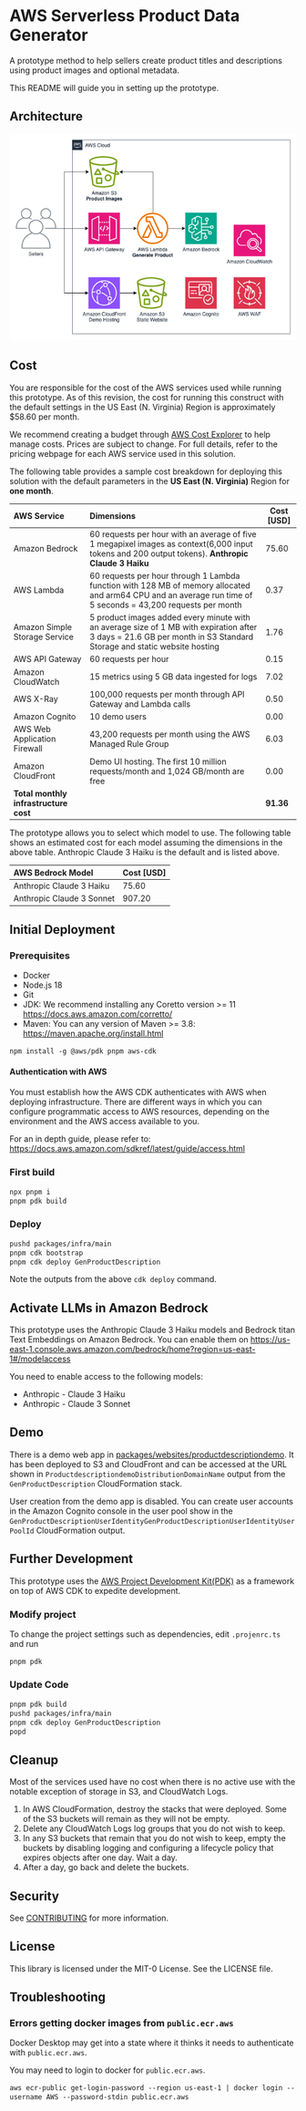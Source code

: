 # AWS Serverless Product Data Generator

A prototype method to help sellers create product titles and descriptions using product images and optional metadata.

This README will guide you in setting up the prototype.

## Architecture
![Architecture Diagram](architecture.png)

## Cost

You are responsible for the cost of the AWS services used while running this prototype. As of this revision, the cost for running this construct with the default settings in the US East (N. Virginia) Region is approximately $58.60 per month.

We recommend creating a budget through [AWS Cost Explorer](http://aws.amazon.com/aws-cost-management/aws-cost-explorer/) to help manage costs. Prices are subject to change. For full details, refer to the pricing webpage for each AWS service used in this solution.

The following table provides a sample cost breakdown for deploying this solution with the default parameters in the **US East (N. Virginia)** Region for **one month**.

| **AWS Service**                       | **Dimensions**                                                                                                                                                      | **Cost [USD]** |
|:--------------------------------------|:--------------------------------------------------------------------------------------------------------------------------------------------------------------------|----------------|
| Amazon Bedrock                        | 60 requests per hour with an average of five 1 megapixel images as context(6,000 input tokens and 200 output tokens). **Anthropic Claude 3 Haiku**                  | 75.60          |
| AWS Lambda                            | 60 requests per hour through 1 Lambda function with 128 MB of memory allocated and arm64 CPU and an average run time of 5 seconds = 43,200 requests per month       | 0.37           |
| Amazon Simple Storage Service         | 5 product images added every minute with an average size of 1 MB with expiration after 3 days = 21.6 GB per month in S3 Standard Storage and static website hosting | 1.76           |
| AWS API Gateway                       | 60 requests per hour                                                                                                                                                | 0.15           |
| Amazon CloudWatch                     | 15 metrics using 5 GB data ingested for logs                                                                                                                        | 7.02           |
| AWS X-Ray                             | 100,000 requests per month through API Gateway and Lambda calls                                                                                                     | 0.50           |
| Amazon Cognito                        | 10 demo users                                                                                                                                                       | 0.00           |
| AWS Web Application Firewall          | 43,200 requests per month using the AWS Managed Rule Group                                                                                                          | 6.03           |
| Amazon CloudFront                     | Demo UI hosting. The first 10 million requests/month and 1,024 GB/month are free                                                                                    | 0.00           |
| **Total monthly infrastructure cost** |                                                                                                                                                                     | **91.36**      |

The prototype allows you to select which model to use. The following table shows an estimated cost for each model assuming the dimensions in the above table. Anthropic Claude 3 Haiku is the default and is listed above.

| **AWS Bedrock Model**     | **Cost [USD]** |
|:--------------------------|:---------------|
| Anthropic Claude 3 Haiku  | 75.60          |
| Anthropic Claude 3 Sonnet | 907.20         |

## Initial Deployment

### Prerequisites

* Docker
* Node.js 18
* Git
* JDK: We recommend installing any Coretto version >= 11 https://docs.aws.amazon.com/corretto/
* Maven: You can any version of Maven >= 3.8: https://maven.apache.org/install.html

```shell
npm install -g @aws/pdk pnpm aws-cdk
```

#### Authentication with AWS

You must establish how the AWS CDK authenticates with AWS when deploying infrastructure. There are different ways in
which you can configure programmatic access to AWS resources, depending on the environment and the AWS access available
to you.

For an in depth guide, please refer to: https://docs.aws.amazon.com/sdkref/latest/guide/access.html

### First build

```shell
npx pnpm i
pnpm pdk build
```

### Deploy

```shell
pushd packages/infra/main
pnpm cdk bootstrap
pnpm cdk deploy GenProductDescription
```

Note the outputs from the above `cdk deploy` command.

## Activate LLMs in Amazon Bedrock
This prototype uses the Anthropic Claude 3 Haiku models and Bedrock titan Text Embeddings on Amazon Bedrock. You can enable them on https://us-east-1.console.aws.amazon.com/bedrock/home?region=us-east-1#/modelaccess

You need to enable access to the following models:
* Anthropic - Claude 3 Haiku
* Anthropic - Claude 3 Sonnet

## Demo

There is a demo web app in [packages/websites/productdescriptiondemo](packages/websites/productdescriptiondemo/README.md). It has been deployed to S3 and CloudFront and
can be accessed at the URL shown in `ProductdescriptiondemoDistributionDomainName` output from the `GenProductDescription`
CloudFormation stack.

User creation from the demo app is disabled. You can create user accounts in the Amazon Cognito console in the user pool
show in the `GenProductDescriptionUserIdentityGenProductDescriptionUserIdentityUserPoolId` CloudFormation output.

## Further Development
This prototype uses the [AWS Project Development Kit(PDK)](https://aws.github.io/aws-pdk/) as a framework on top of AWS CDK to expedite development.

### Modify project

To change the project settings such as dependencies, edit `.projenrc.ts` and run

```shell
pnpm pdk
```

### Update Code

```shell
pnpm pdk build
pushd packages/infra/main
pnpm cdk deploy GenProductDescription
popd
```

## Cleanup

Most of the services used have no cost when there is no active use with the notable exception of storage in S3,
and CloudWatch Logs.

1. In AWS CloudFormation, destroy the stacks that were deployed. Some of the S3 buckets will remain as they will not be
   empty.
2. Delete any CloudWatch Logs log groups that you do not wish to keep.
4. In any S3 buckets that remain that you do not wish to keep, empty the buckets by disabling logging and configuring a
   lifecycle policy that expires objects after one day. Wait a day.
5. After a day, go back and delete the buckets.

## Security

See [CONTRIBUTING](CONTRIBUTING.md#security-issue-notifications) for more information.

## License

This library is licensed under the MIT-0 License. See the LICENSE file.

## Troubleshooting

### Errors getting docker images from `public.ecr.aws`

Docker Desktop may get into a state where it thinks it needs to authenticate with `public.ecr.aws`.

You may need to login to docker for `public.ecr.aws`.

```shell
aws ecr-public get-login-password --region us-east-1 | docker login --username AWS --password-stdin public.ecr.aws
```
